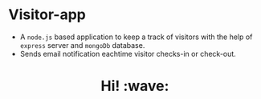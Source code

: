 # Visitor-app
- A `node.js` based application to keep a track of visitors with the help of `express` server and `mongoDb` database.
- Sends email notification eachtime visitor checks-in or check-out.
<h1 align='center'> Hi! :wave:</h1>
<p align='center'>

